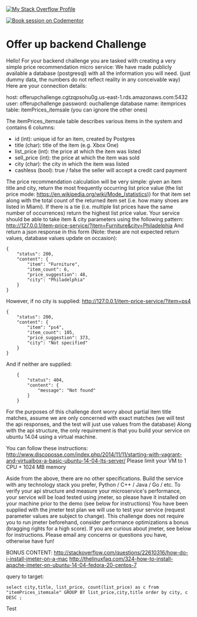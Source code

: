 [![My Stack Overflow Profile](https://stackexchange.com/users/flair/673865.png)](http://stackexchange.com/users/673865)

[![Book session on Codementor](https://cdn.codementor.io/badges/book_session_github.svg)](https://www.codementor.io/chb0codementor?utm_source=github&utm_medium=button&utm_term=chb0codementor&utm_campaign=github)


# Offer up backend Challenge 


Hello! For your backend challenge you are tasked with creating a very simple price recommendation micro service:
We have made publicly available a database (postgresql) with all the information you will need. (just dummy data, the numbers do not reflect reality in any conceivable way)
Here are your connection details:

host: offerupchallenge.cgtzqpsohu0g.us-east-1.rds.amazonaws.com:5432 user: offerupchallenge
password: ouchallenge
database name: itemprices
table: itemPrices_itemsale (you can ignore the other ones)

The itemPrices_itemsale table describes various items in the system and contains 6 columns:

* id (int): unique id for an item, created by Postgres
* title (char): title of the item (e.g. Xbox One)
* list_price (int): the price at which the item was listed
* sell_price (int): the price at which the item was sold
* city (char): the city in which the item was listed
* cashless (bool): true / false the seller will accept a credit card payment


The price recommendation calculation will be very simple: given an item title and city, return the most frequently occurring 
list price value (the list price mode: https://en.wikipedia.org/wiki/Mode_(statistics)) for that item set along with the total 
count of the returned item set (i.e. how many shoes are listed in Miami). If there is a tie (i.e. multiple list prices have 
the same number of occurrences) return the highest list price value.
Your service should be able to take item & city parameters using the following pattern:
http://127.0.0.1/item-price-service/?item=Furniture&city=Philadelphia
And return a json response in this form (Note: these are not expected return values, database values update on occasion):

```
{
    "status": 200,
    "content": {
        "item": "Furniture",
        "item_count": 6,
        "price_suggestion": 48,
        "city": "Philadelphia"
    } 
}
```

However, if no city is supplied: http://127.0.0.1/item-price-service/?item=ps4
```
{
    "status": 200,
    "content": {
        "item": "ps4",
        "item_count": 105,
        "price_suggestion": 373,
        "city": "Not specified"
    } 
}
```

And if neither are supplied:
```
    {
        "status": 404,
        "content": {
            "message": "Not found"
        }
    }
```
For the purposes of this challenge dont worry about partial item title matches, assume we are only concerned with exact matches (we will test the api responses, and the test will just use values from the database)
Along with the api structure, the only requirement is that you build your service on ubuntu 14.04 using a virtual machine. 

You can follow these instructions:
http://www.discoposse.com/index.php/2014/11/11/starting-with-vagrant-and-virtualbox-a-basic-ubuntu-14-04-lts-server/
Please limit your VM to 1 CPU + 1024 MB memory

Aside from the above, there are no other specifications. Build the service with any technology stack you prefer, Python / C++ / Java / Go / etc.
To verify your api structure and measure your microservice's performance, your service will be load tested using jmeter, 
so please have it installed on your machine prior to the demo (see below for instructions) You have been supplied with 
the jmeter test plan we will use to test your service (request parameter values are subject to change). 
This challenge does not require you to run jmeter beforehand, consider performance optimizations a bonus (bragging rights for a high score). 
If you are curious about jmeter, see below for instructions. Please email any concerns or questions you have, otherwise have fun!

BONUS CONTENT:
http://stackoverflow.com/questions/22610316/how-do-i-install-jmeter-on-a-mac 
http://thelinuxfaq.com/324-how-to-install-apache-jmeter-on-ubuntu-14-04-fedora-20-centos-7

query to target:
```
select city,title, list_price, count(list_price) as c from "itemPrices_itemsale" GROUP BY list_price,city,title order by city, c DESC ;
```
Test
